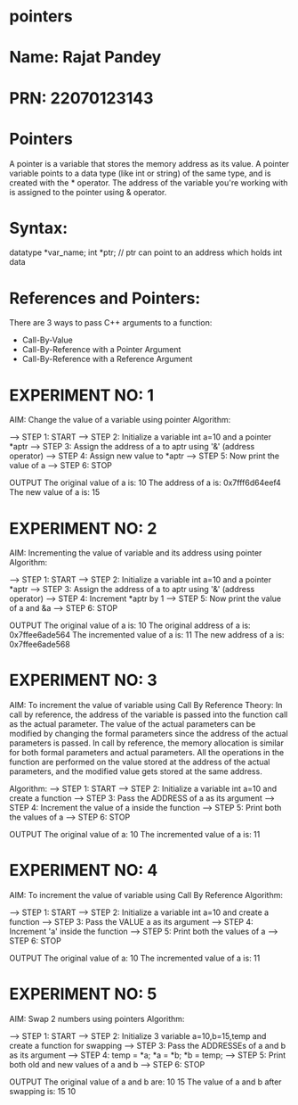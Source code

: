 # pointers
# Name: Rajat Pandey
# PRN: 22070123143

# Pointers
A pointer is a variable that stores the memory address as its value.
A pointer variable points to a data type (like int or string) of the same type, and is created with the * operator. 
The address of the variable you're working with is assigned to the pointer using & operator.

# Syntax: 
datatype *var_name; 
int *ptr;   // ptr can point to an address which holds int data

# References and Pointers:
There are 3 ways to pass C++ arguments to a function:

* Call-By-Value
* Call-By-Reference with a Pointer Argument
* Call-By-Reference with a Reference Argument

# EXPERIMENT NO: 1
AIM: Change the value of a variable using pointer
Algorithm: 

--> STEP 1: START
--> STEP 2: Initialize a variable int a=10 and a pointer *aptr
--> STEP 3: Assign the address of a to aptr using '&' (address operator)
--> STEP 4: Assign new value to *aptr
--> STEP 5: Now print the value of a
--> STEP 6: STOP

OUTPUT
The original value of a is: 10
The address of a is: 0x7fff6d64eef4
The new value of a is: 15

# EXPERIMENT NO: 2
AIM: Incrementing the value of variable and its address using pointer
Algorithm:

--> STEP 1: START
--> STEP 2: Initialize a variable int a=10 and a pointer *aptr
--> STEP 3: Assign the address of a to aptr using '&' (address operator)
--> STEP 4: Increment *aptr by 1
--> STEP 5: Now print the value of a and &a
--> STEP 6: STOP

OUTPUT
The original value of a is: 10
The original address of a is: 0x7ffee6ade564
The incremented value of a is: 11
The new address of a is: 0x7ffee6ade568

# EXPERIMENT NO: 3
AIM: To increment the value of variable using Call By Reference
Theory:
In call by reference, the address of the variable is passed into the function call as the actual parameter.
The value of the actual parameters can be modified by changing the formal parameters since the address of the actual parameters is passed.
In call by reference, the memory allocation is similar for both formal parameters and actual parameters. All the operations in the function are performed on the value stored at the address of the actual parameters, and the modified value gets stored at the same address.

Algorithm:
--> STEP 1: START
--> STEP 2: Initialize a variable int a=10 and create a function 
--> STEP 3: Pass the ADDRESS of a as its argument
--> STEP 4: Increment the value of a inside the function
--> STEP 5: Print both the values of a
--> STEP 6: STOP

OUTPUT
The original value of a: 10
The incremented value of a is: 11

# EXPERIMENT NO: 4
AIM: To increment the value of variable using Call By Reference
Algorithm:

--> STEP 1: START
--> STEP 2: Initialize a variable int a=10 and create a function 
--> STEP 3: Pass the VALUE a as its argument
--> STEP 4: Increment 'a' inside the function
--> STEP 5: Print both the values of a
--> STEP 6: STOP

OUTPUT
The original value of a: 10
The incremented value of a is: 11

# EXPERIMENT NO: 5
AIM: Swap 2 numbers using pointers
Algorithm:

--> STEP 1: START
--> STEP 2: Initialize 3 variable a=10,b=15,temp and create a function for swapping
--> STEP 3: Pass the ADDRESSEs of a and b as its argument
--> STEP 4: temp = *a;
            *a = *b;
            *b = temp;
--> STEP 5: Print both old and new values of a and b
--> STEP 6: STOP


OUTPUT
The original value of a and b are: 10	15
The value of a and b after swapping is: 15 10
